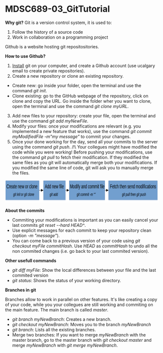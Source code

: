 # MDSC689-03_GitTutorial

**Why git?**
Git is a version control system, it is used to:
1. Follow the history of a source code
2. Work in collaboration on a programming project

Github is a website hosting git repositositories.

**How to use Github?**

1. [Install](https://help.github.com/en/github/getting-started-with-github/set-up-git) git on your computer, and create a Github account (use ucalgary email to create private repositories).
2. Create a new repository or clone an existing repository.
* Create new: go inside your folder, open the terminal and use the command *git init*.
* Clone existing: go to the GitHub webpage of the repository, click on clone and copy the URL. Go inside the folder wher you want to clone, open the terminal and use the command *git clone myURL*.
3. Add new files to your repository: create your file, open the terminal and use the command *git add myNewFile*.
4. Modify your files: once your modifications are relevant (e.g. you implemented a new feature that works), use the command *git commit myModifiedFile -m"my message"* to commit your changes.
5. Once your done working for the day, send all your commits to the server using the command *git push*. /!\ Your collegues might have modified the code while you were working! Before pushing your modifications, use the command *git pull* to fetch their modification. If they modified the same files as you git will automatically merge both your modifications. If you modified the same line of code, git will ask you to manually merge the files.

![Alt text](/images/gitimage.png?raw=true "Optional Title")

**About the commits**

* Commiting your modifications is important as you can easily cancel your last commits *git reset --hard HEAD^*.
* Use explicit messages for each commit to keep your repository clean (option *-m "message"*).
* You can come back to a previous version of your code using *git checkout myFile commitHash*. Use *HEAD* as *commitHash* to undo all the non commited changes (i.e. go back to your last commited version).

**Other usefull commands**
* *git diff myFile*: Show the local differences between your file and the last commited version
* *git status*: Shows the status of your working directory.

**Branches in git**

Branches allow to work in parallel on other features. It's like creating a copy of your code, while you your collegues are still  working and commiting on the main feature. The main branch is called *master*.
* *git branch myNewBranch*: Creates a new branch.
* *git checkout myNewBranch*: Moves you to the branch *myNewBranch*
* *git branch*: Lists all the existing branches.
* Merge two branches: If you want to merge *myNewBranch* with the master branch, go to the master branch with *git checkout master* and merge *myNewBranch* with *git merge myNewBranch*.
